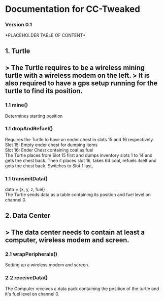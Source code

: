 <h1>Documentation for CC-Tweaked</h1>
<h3>Version 0.1</h3>

<p>*PLACEHOLDER TABLE OF CONTENT*</p>


<h2>1. Turtle<h2>
<p>> The Turtle requires to be a wireless mining turtle with a wireless modem on the left. 
> It is also required to have a gps setup running for the turtle to find its position.<br>
</p>

<h3>1.1 mine()</h3>
<p>Determines starting position</p>

<h3>1.1 dropAndRefuel()</h3>
<p>Requires the Turtle to have an ender chest in slots 15 and 16 respectively.<br>
Slot 15: Empty ender chest for dumping items<br>
Slot 16: Ender Chest containing coal as fuel<br>
The Turtle places from Slot 15 first and dumps inventory slots 1 to 14 and gets the chest back. Then it places slot 16, takes 64 coal, refuels itself and gets the chest back. Switches to Slot 1 last.</p>

<h3>1.1 transmitData()</h3>
<p>data = {x, y, z, fuel}<br>
The Turtle sends data as a table containing its position and fuel level on channel 0.</p>


<h2>2. Data Center<h2>
<p>> The data center needs to contain at least a computer, wireless modem and screen.</p>

<h3>2.1 wrapPeripherals()</h3>
<p>Setting up a wireless modem and screen.</p>

<h3>2.2 receiveData()</h3>
<p>The Computer receives a data pack containing the position of the turtle and it's fuel level on channel 0.</p>